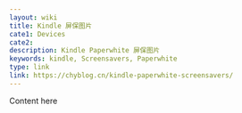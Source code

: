 ```yaml
---
layout: wiki
title: Kindle 屏保图片
cate1: Devices
cate2:
description: Kindle Paperwhite 屏保图片
keywords: kindle, Screensavers, Paperwhite
type: link
link: https://chyblog.cn/kindle-paperwhite-screensavers/
---
```


Content here
